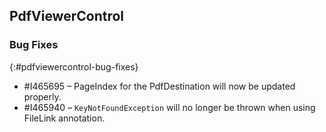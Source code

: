 ## PdfViewerControl

### Bug Fixes
{:#pdfviewercontrol-bug-fixes}
* \#I465695 – PageIndex for the PdfDestination will now be updated properly.
* \#I465940 – `KeyNotFoundException` will no longer be thrown when using FileLink annotation.